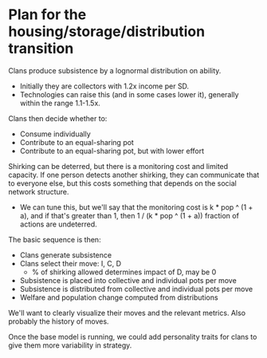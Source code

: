 # Plan for the housing/storage/distribution transition

Clans produce subsistence by a lognormal distribution on
ability.
- Initially they are collectors with 1.2x income per SD.
- Technologies can raise this (and in some cases lower it),
  generally within the range 1.1-1.5x.

Clans then decide whether to:
- Consume individually
- Contribute to an equal-sharing pot
- Contribute to an equal-sharing pot, but with lower effort

Shirking can be deterred, but there is a monitoring cost
and limited capacity. If one person detects another shirking,
they can communicate that to everyone else, but this costs
something that depends on the social network structure.
- We can tune this, but we'll say that the monitoring cost
  is k * pop ^ (1 + a), and if that's greater than 1, then
  1 / (k * pop ^ (1 + a)) fraction of actions are undeterred.

The basic sequence is then:
- Clans generate subsistence
- Clans select their move: I, C, D
  - % of shirking allowed determines impact of D, may be 0
- Subsistence is placed into collective and individual pots
  per move
- Subsistence is distributed from collective and individual
  pots per move
- Welfare and population change computed from distributions

We'll want to clearly visualize their moves and the relevant
metrics. Also probably the history of moves.

Once the base model is running, we could add personality traits
for clans to give them more variability in strategy.
